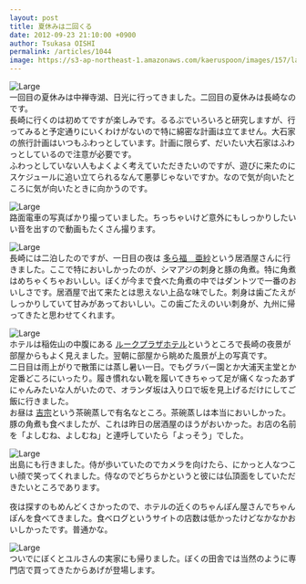 ```yaml
---
layout: post
title: 夏休みは二回くる
date: 2012-09-23 21:10:00 +0900
author: Tsukasa OISHI
permalink: /articles/1044
image: https://s3-ap-northeast-1.amazonaws.com/kaeruspoon/images/157/large.JPG?1348402122
---
```



![Large](https://s3-ap-northeast-1.amazonaws.com/kaeruspoon/images/157/large.JPG?1348402122)  
一回目の夏休みは中禅寺湖、日光に行ってきました。二回目の夏休みは長崎なのです。  
長崎に行くのは初めてですが楽しみです。るるぶでいろいろと研究しますが、行ってみると予定通りにいくわけがないので特に綿密な計画は立てません。大石家の旅行計画はいつもふわっとしています。計画に限らず、だいたい大石家はふわっとしているので注意が必要です。  
ふわっとしていない人もよくよく考えていただきたいのですが、遊びに来たのにスケジュールに追い立てられるなんて悪夢じゃないですか。なので気が向いたところに気が向いたときに向かうのです。  

![Large](https://s3-ap-northeast-1.amazonaws.com/kaeruspoon/images/158/large.JPG?1348402144)  
路面電車の写真ばかり撮っていました。ちっちゃいけど意外にもしっかりしたいい音を出すので動画もたくさん撮ります。  

![Large](https://s3-ap-northeast-1.amazonaws.com/kaeruspoon/images/159/large.JPG?1348402164)  
長崎には二泊したのですが、一日目の夜は [多ら福　亜紗](http://tabelog.com/nagasaki/A4201/A420101/42004997/)という居酒屋さんに行きました。ここで特においしかったのが、シマアジの刺身と豚の角煮。特に角煮はめちゃくちゃおいしい。ぼくが今まで食べた角煮の中ではダントツで一番のおいしさです。居酒屋で出て来たとは思えない上品な味でした。刺身は歯ごたえがしっかりしていて甘みがあっておいしい。この歯ごたえのいい刺身が、九州に帰ってきたと思わせてくれます。  

![Large](https://s3-ap-northeast-1.amazonaws.com/kaeruspoon/images/160/large.jpg?1348402179)  
ホテルは稲佐山の中腹にある [ルークプラザホテル](http://www.jalan.net/yad334401/)というところで長崎の夜景が部屋からもよく見えました。翌朝に部屋から眺めた風景が上の写真です。  
二日目は雨上がりで散策には蒸し暑い一日。でもグラバー園とか大浦天主堂とか定番どころにいったり。履き慣れない靴を履いてきちゃって足が痛くなったあずにゃんみたいな人がいたので、オランダ坂は入り口で坂を見上げるだけにしてご飯に行きました。  
お昼は [吉宗](http://tabelog.com/nagasaki/A4201/A420101/42000059/)という茶碗蒸しで有名なところ。茶碗蒸しは本当においしかった。豚の角煮も食べましたが、これは昨日の居酒屋のほうがおいかった。お店の名前を「よしむね、よしむね」と連呼していたら「よっそう」でした。  

![Large](https://s3-ap-northeast-1.amazonaws.com/kaeruspoon/images/161/large.JPG?1348402194)  
出島にも行きました。侍が歩いていたのでカメラを向けたら、にかっと人なつこい顔で笑ってくれました。侍なのでどちらかというと彼には仏頂面をしていただきたいところであります。  

夜は探すのもめんどくさかったので、ホテルの近くのちゃんぽん屋さんでちゃんぽんを食べてきました。食べログというサイトの店数は低かったけどなかなかおいしかったです。普通かな。  

![Large](https://s3-ap-northeast-1.amazonaws.com/kaeruspoon/images/162/large.JPG?1348402210)  
ついでにぼくとユルさんの実家にも帰りました。ぼくの田舎では当然のように専門店で買ってきたからあげが登場します。  

